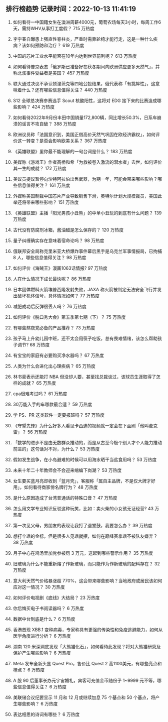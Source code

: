 
## 排行榜趋势 记录时间：2022-10-13 11:41:19
  
  1. 如何看待一中国籍女生在澳洲周薪4000元，葡萄农场每天3小时，每周工作6天，需持WHV从事打工度假？ 715 万热度
    
  2. 李宇春自曝患上强直性脊柱炎，严重时需靠轮椅才能行走，这是一种什么疾病？该如何预防和治疗？ 619 万热度
    
  3. 中国的芯片工业水平能否在10年内达到世界前列呢？ 613 万热度
    
  4. 如何看待普京表态「俄罗斯已准备好在秋冬期间向欧洲供应更多天然气」，并称北溪事件受益者是美国？ 457 万热度
    
  5. 联大通过决议不承认顿涅茨克等四地公投结果，俄代表称「有挑衅性」，这意味着什么？还有哪些信息值得关注？ 440 万热度
    
  6. S12 全球总决赛参赛选手 Scout 核酸阳性，这将对 EDG 接下来的比赛造成哪些影响？ 424 万热度
    
  7. 如何看待2022年9月份丰田中国销量172,800辆，同比增长50.3%，日系车崩溃的谣言不攻自破？ 388 万热度
    
  8. 欧洲议员称「法国意识到，美国正借高价天然气巩固在欧经济霸权」，如何评价这一转变？是否会影响欧美关系？ 367 万热度
    
  9. 《英雄联盟》里你最不能理解的一句台词是什么？ 183 万热度
    
  10. 美媒称《游戏王》作者高桥和希「为救被卷入激流的潜水者」去世，如何评价其一生的成就？ 172 万热度
    
  11. 美议员提议暂停向沙特阿拉伯出售武器，为期一年，可能会带来哪些影响？哪些信息值得关注？ 161 万热度
    
  12. 外媒称美国制裁中国芯片产业导致销售下滑，英特尔计划大规模裁员，美国此举还将带来哪些影响？ 151 万热度
    
  13. 《英雄联盟》主播「阳光男孩小丑熊」的中单小丑玩的到底有什么问题？ 139 万热度
    
  14. 古代没有防腐剂冰箱，酱油醋是怎么保存的？ 120 万热度
    
  15. 量子纠缠确实存在意味着宿命论吗？ 98 万热度
    
  16. 俄联邦安全局称克里米亚大桥爆炸事件幕后黑手是乌克兰军事情报局，已拘捕 8 人，哪些信息值得关注？ 98 万热度
    
  17. 如何评价《海贼王》漫画1063话情报? 97 万热度
    
  18. 人在什么情况下成长最快呢？ 86 万热度
    
  19. 日本固体燃料火箭埃普西隆发射失败，JAXA 称火箭被判定无法安全飞行并发出破坏机体信号，具体情况如何？ 77 万热度
    
  20. 减肥成功后反弹很丢人吗？ 76 万热度
    
  21. 如何评价《脱口秀大会》第五季第七期（下）？ 75 万热度
    
  22. 有哪些熬夜党必备的产品推荐？ 73 万热度
    
  23. 孩子马上升幼儿园中班，还不太会用筷子吃饭，总有畏难情绪，该怎么帮助孩子调节? 68 万热度
    
  24. 有宝宝的家庭有必要购买净水器吗？ 67 万热度
    
  25. 人类为什么会进化出心理疾病？ 65 万热度
    
  26. 林书豪表示还能打 NBA 但没却人要，甚至找总裁谈过，该球员生涯取得了怎样的成就？ 65 万热度
    
  27. cpa很难考过吗？ 61 万热度
    
  28. 30万能入手的车哪款最合适？ 59 万热度
    
  29. 学 PS、PR 这类软件一定要报班吗？ 57 万热度
    
  30. 《守望先锋》为什么好多人看见卡西迪的视频就一定会在下面刷「他叫麦克雷」？ 56 万热度
    
  31. 「数学的进步不是由无数群众推动的，而是从古至今极个别人才个人能力推动前进的」这句话对不对，为什么？ 53 万热度
    
  32. 假如发生战争，在小岛避难的时候可以用海水晒干当盐食用吗？ 53 万热度
    
  33. 未来十年二十年教师会不会迎来缩编下岗潮？ 53 万热度
    
  34. 女生要买蓝月亮却收到「蓝月壳」，客服称「属自主品牌，不是仅大牌才好用」，如何看待商家傍名牌行为？ 48 万热度
    
  35. 是什么原因造成了台湾普通话的特殊口音？ 47 万热度
    
  36. 怎么用文学专业知识反驳这种玩笑，比如：卖火柴的小女孩无证经营? 43 万热度
    
  37. 第一次见父母，男朋友的表现让我打了退堂鼓，我要怎么办？ 39 万热度
    
  38. 想打个瑶的金标，但是很多人见瑶就摆，如何在巅峰赛拿瑶不被队友嫌弃？ 38 万热度
    
  39. 月子中心在鸡汤里加党参被罚 3 万元，这起到哪些警示作用？ 35 万热度
    
  40. 旧玻璃为什么不能重新熔了作新玻璃，而只能作为作新玻璃的配料存在？ 32 万热度
    
  41. 意大利天然气价格暴涨超 770%，这会带来哪些影响？当地政府或居民该如何应对这一情况？ 30 万热度
    
  42. 如何评价电视剧《底线》大结局？ 23 万热度
    
  43. 你后悔买电子书阅读器吗？ 6 万热度
    
  44. 数据中台到底是什么？ 6 万热度
    
  45. 香港首现 XBB.1 变种病毒，专家称具有更强的传染性和免疫逃避能力，如何从医学角度进行分析？ 6 万热度
    
  46. 湖南 120 米深洞底发现「大熊猫化石」，如何看待此发现？将对大熊猫研究及保护产生哪些影响？ 6 万热度
    
  47. Meta 发布全新头显 Quest Pro，售价比 Quest 2 高1100美元，有哪些亮点和槽点？ 6 万热度
    
  48. A 股 90 后董事长办元宇宙婚礼，宾客可充值金币随份子 1~9999 元不等，哪些信息值得关注？ 6 万热度
    
  49. 美联储会议纪要显示 11 月和 12 月或继续加息 75 个基点和 50 个基点，将产生哪些影响？ 6 万热度
    
  50. 表达相思的诗词有哪些？ 6 万热度
    